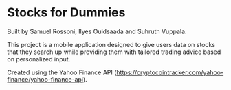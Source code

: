 # Stocks for Dummies
Built by Samuel Rossoni, Ilyes Ouldsaada and Suhruth Vuppala. 

This project is a mobile application designed to give users data on stocks that they search up while providing them with tailored trading advice based on personalized input. 

Created using the Yahoo Finance API (https://cryptocointracker.com/yahoo-finance/yahoo-finance-api).
